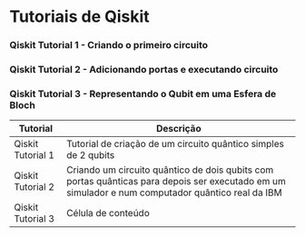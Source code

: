 # Tutoriais de Qiskit

### Qiskit Tutorial 1 - Criando o primeiro circuito
### Qiskit Tutorial 2 - Adicionando portas e executando circuito
### Qiskit Tutorial 3 - Representando o Qubit em uma Esfera de Bloch


|       Tutorial      |  Descrição                                                       |
| ------------------- | ---------------------------------------------------------------- |
|  Qiskit Tutorial 1  |  Tutorial de criação de um circuito quântico simples de 2 qubits |
|  Qiskit Tutorial 2  |  Criando um circuito quântico de dois qubits com portas quânticas para depois ser executado em um simulador e num computador quântico real da IBM |
|  Qiskit Tutorial 3  |  Célula de conteúdo |
